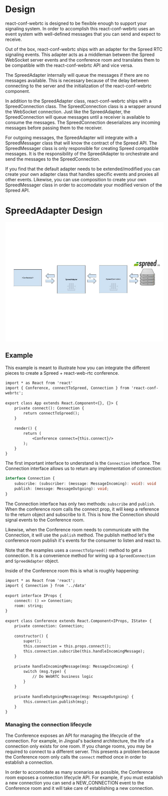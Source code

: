 # Design

react-conf-webrtc is designed to be flexible enough to support your signaling system. In order to accomplish this
react-conf-webrtc uses an event system with well-defined messages that you can send and expect to receive.

Out of the box, react-conf-webrtc ships with an adapter for the Spreed RTC signaling events. This adapter acts
as a middleman between the Spreed WebSocket server events and the conference room and translates them to be
compatible with the react-conf-webrtc API and vice versa.

The SpreedAdapter internally will queue the messages if there are no messages available. This is necessary because
of the delay between connecting to the server and the initialization of the react-conf-webrtc component.

In addition to the SpreedAdapter class, react-conf-webrtc ships with a SpreedConnection class. The SpreedConnection
class is a wrapper around the WebSocket connection. Just like the SpreedAdapter, the SpreedConnection will queue messages
until a receiver is available to consume the messages. The SpreedConnection deserializes any incoming messages before passing
them to the receiver.

For outgoing messages, the SpreedAdapter will integrate with a SpreedMessager class that will know the contract
of the Spreed API. The SpreedMessager class is only responsible for creating Spreed compatible messages. It is the
responsibility of the SpreedAdapter to orchestrate and send the messages to the SpreedConnection.

If you find that the default adapter needs to be extended/modified you can create your own
adapter class that handles specific events and proxies all other events. Likewise, you can
use composition to create your own SpreedMessager class in order to accomodate your modified
version of the Spreed API.

# SpreedAdapter Design

![SpreedAdapter architecture](images/SpreedAdapter.jpg)

## Example

This example is meant to illustrate how you can integrate the different pieces to
create a Spreed + react-web-rtc conference.

```tsx
import * as React from 'react'
import { Conference, connectToSpreed, Connection } from 'react-conf-webrtc';

export class App extends React.Component<{}, {}> {
    private connect(): Connection {
        return connectToSpreed();
    }

    render() {
        return (
            <Conference connect={this.connect}/>
        );
    }
}
```

The first important interface to understand is the `Connection` interface. The Connection
interface allows us to return any implementation of connection:

```ts
interface Connection {
    subscribe: (subscriber: (message: MessageIncoming): void): void
    publish: (message: MessageOutgoing): void;
}
```

The Connection interface has only two methods: `subscribe` and `publish`. When the conference room calls the connect prop,
it will keep a reference to the return object and subscribe to it. This is how the Connection should signal events to the Conference room.

Likewise, when the Conference room needs to communicate with the Connection, it will use the `publish` method. The publish method
let's the conference room publish it's events for the consumer to listen and react to.

Note that the examples uses a `connectToSpreed()` method to get a connection. It is a convenience method for wiring up a
`SpreedConnection` and `SpreedAdapter` object.

Inside of the Conference room this is what is roughly happening:

```tsx
import * as React from 'react';
import { Connection } from '../data'

export interface IProps {
    connect: () => Connection;
    room: string;
}

export class Conference extends React.Component<IProps, IState> {
    private connection: Connection;

    constructor() {
        super();
        this.connection = this.props.connect();
        this.connection.subscribe(this.handleIncomingMessage);
    }

    private handleIncomingMessage(msg: MessageIncoming) {
        switch (msg.type) {
            // Do WebRTC business logic
        }
    }

    private handleOutgoingMessage(msg: MessageOutgoing) {
        this.connection.publish(msg);
    }
}
```

### Managing the connection lifecycle

The Conference exposes an API for managing the lifecycle of the connection. For example, in Jingoal's backend architecture, the life of a connection only exists for one room. If you change rooms,
you may be required to connect to a different server. This presents a problem because the Conference room only calls the `connect` method once in order to establish a connection.

In order to accomodate as many scenarios as possible, the Conference room exposes a connection lifecycle API. For example, if you must establish a new connection you can send a NEW_CONNECTION event to the
Conference room and it will take care of establishing a new connection.

